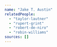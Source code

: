 ```yaml
---
name: "Jake T. Austin"
relatedPeople:
  - "taylor-lautner"
  - "rupert-grint"
  - "robert-de-niro"
  - "robin-williams"
sources: []
---
```


